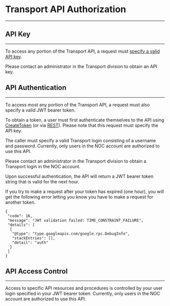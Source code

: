 # Transport API Authorization
---

## API Key
---

To access any portion of the Transport API, a request must [specify a valid API key](https://cloud.google.com/endpoints/docs/grpc/restricting-api-access-with-api-keys#calling_an_api_using_an_api_key).

Please contact an administrator in the Transport division to obtain an API key.

## API Authentication
---

To access most any portion of the Transport API, a request must also specify a valid JWT bearer token. 

To obtain a token, a user must first authenticate themselves to the API using [CreateToken](../../methods/Auth/CreateToken) (or via [REST](../../routes/v1/oauth/token/post)).  Please note that this request must specify the API key.

The caller must specify a valid Transport login consisting of a username and password. Currently, only users in the NOC 
account are authorized to use this API.

Please contact an administrator in the Transport division to obtain a Transport login in the NOC account.

Upon successful authentication, the API will return a JWT bearer token string that is valid for the next hour.

If you try to make a request after your token has expired (one hour), you will get the following error letting you know you have to make a request for another token.

    {
     "code": 16,
     "message": "JWT validation failed: TIME_CONSTRAINT_FAILURE",
     "details": [
      {
       "@type": "type.googleapis.com/google.rpc.DebugInfo",
       "stackEntries": [],
       "detail": "auth"
      }
     ]
    }

## API Access Control
---

Access to specific API resources and procedures is controlled by your user login specified in your JWT bearer token. Currently, only users in the NOC account are authorized to use this API.
